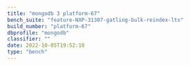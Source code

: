```yaml
---
title: "mongodb 3 platform-67"
bench_suite: "feature-NXP-31307-gatling-bulk-reindex-lts"
build_number: "platform-67"
dbprofile: "mongodb"
classifier: ""
date: 2022-10-05T19:52:10
type: "bench"
---
```

